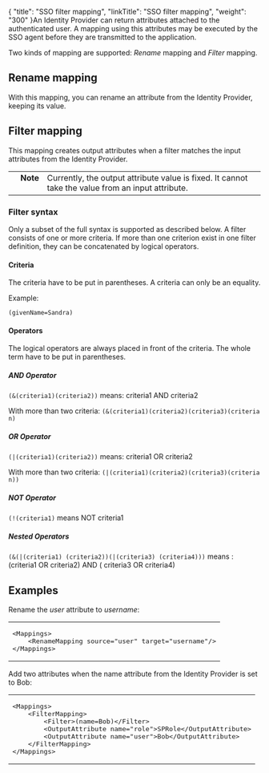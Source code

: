 {
    "title": "SSO filter mapping",
    "linkTitle": "SSO filter mapping",
    "weight": "300"
}An Identity Provider can return attributes attached to the authenticated user. A mapping using this attributes may be executed by the SSO agent before they are transmitted to the application.

Two kinds of mapping are supported: *Rename* mapping and *Filter* mapping.

## Rename mapping

With this mapping, you can rename an attribute from the Identity Provider, keeping its value.

## Filter mapping

This mapping creates output attributes when a filter matches the input attributes from the Identity Provider.

<table cellpadding="0" cellspacing="0">
   <col/>
   <col/>
   <col/>
      <tr>
         <td valign="top">         </td>
         <td valign="top"><span><b>Note</b></span>
         </td>
         <td data-mc-autonum="&lt;b&gt;Note&lt;/b&gt;" valign="top">Currently, the output attribute value is fixed. It cannot take the value from an input attribute.         </td>
      </tr>
</table>

### Filter syntax

Only a subset of the full syntax is supported as described below. A filter consists of one or more criteria. If more than one criterion exist in one filter definition, they can be concatenated by logical operators.

#### Criteria

The criteria have to be put in parentheses. A criteria can only be an equality.

Example:

`(givenName=Sandra)`

#### Operators

The logical operators are always placed in front of the criteria. The whole term have to be put in parentheses.

##### AND Operator

`(&(criteria1)(criteria2))` means: criteria1 AND criteria2

With more than two criteria: `(&(criteria1)(criteria2)(criteria3)(criteria n)`

##### OR Operator

`(|(criteria1)(criteria2))` means: criteria1 OR criteria2

With more than two criteria: `(|(criteria1)(criteria2)(criteria3)(criteria n))`

##### NOT Operator

`(!(criteria1)` means NOT criteria1

##### Nested Operators

`(&(|(criteria1) (criteria2))(|(criteria3) (criteria4)))` means : (criteria1 OR criteria2) AND ( criteria3 OR criteria4)

## Examples

Rename the *user* attribute to *username*:

<table cellspacing="0">
   <col/>
   <tbody>
      <tr>
         <td><pre>&lt;Mappings&gt;
    &lt;RenameMapping source="user" target="username"/&gt;
&lt;/Mappings&gt;
</pre>
         </td>
      </tr>
   </tbody>
</table>

Add two attributes when the name attribute from the Identity Provider is set to Bob:

<table cellspacing="0">
   <col/>
   <tbody>
      <tr>
         <td><pre>&lt;Mappings&gt;
    &lt;FilterMapping&gt;
        &lt;Filter&gt;(name=Bob)&lt;/Filter&gt;
        &lt;OutputAttribute name="role"&gt;SPRole&lt;/OutputAttribute&gt;
        &lt;OutputAttribute name="user"&gt;Bob&lt;/OutputAttribute&gt;
    &lt;/FilterMapping&gt;
&lt;/Mappings&gt;
</pre>
         </td>
      </tr>
   </tbody>
</table>
